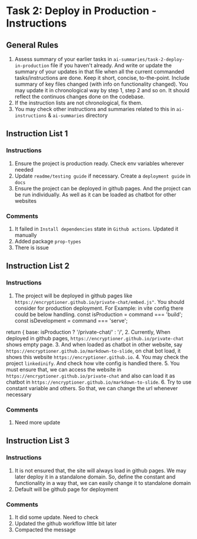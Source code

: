 <!-- /*
 * Ankur Mursalin
 *
 * https://encryptioner.github.io/
 *
 * Created on Mon Sep 01 2025
 */ -->

<!-- ## NOTE: You may use below instruction in claude from systematic command on claude
Assess the @ai-instructions/task-1-task-2-deploy-in-production.md file if u haven't already. 
Then follow the instructions of last instruction list of the file
Check this for reference: https://github.com/Encryptioner/markdown-to-slide/blob/master/ai-instructions/task-1-initial-setup.md -->


# Task 2: Deploy in Production - Instructions

## General Rules
1. Assess summary of your earlier tasks in `ai-summaries/task-2-deploy-in-production` file if you haven't already. And write or update the summary of your updates in that file when all the current commanded tasks/instructions are done. Keep it short, concise, to-the-point. Include summary of key files changed (with info on functionality changed). You may update it in chronological way by step 1, step 2 and so on. It should reflect the continuos changes done on the codebase.
2. If the instruction lists are not chronological, fix them.
3. You may check other instructions and summaries related to this in `ai-instructions` & `ai-summaries` directory


## Instruction List 1

### Instructions
1. Ensure the project is production ready. Check env variables wherever needed
2. Update `readme/testing guide` if necessary. Create a `deployment guide` in `docs`
3. Ensure the project can be deployed in github pages. And the project can be run individually. As well as it can be loaded as chatbot for other websites


### Comments
1. It failed in `Install dependencies` state in `Github actions`. Updated it manually
2. Added package `prop-types`
3. There is issue



## Instruction List 2

### Instructions
1. The project will be deployed in github pages like `https://encryptioner.github.io/private-chat/embed.js"`. You should consider for production deployment. For Example: in vite config there could be below handling.
   const isProduction = command === 'build';
  const isDevelopment = command === 'serve';
  
  return {
  base: isProduction ? '/private-chat/' : '/',
2. Currently, When deployed in github pages, `https://encryptioner.github.io/private-chat` shows empty page.
3. And when loaded as chatbot in other website, say `https://encryptioner.github.io/markdown-to-slide`, on chat bot load, it shows this website `https://encryptioner.github.io`.
4. You may check the project `linkedinify`. And check how vite config is handled there.
5. You must ensure that, we can access the website in `https://encryptioner.github.io/private-chat` and also can load it as chatbot in `https://encryptioner.github.io/markdown-to-slide`.
6. Try to use constant variable and others. So that, we can change the url whenever necessary

### Comments
1. Need more update


## Instruction List 3

### Instructions
1. It is not ensured that, the site will always load in github pages. We may later deploy it in a standalone domain. So, define the constant and functionality in a way that, we can easily change it to standalone domain
2. Default will be github page for deployment

### Comments
1. It did some update. Need to check
2. Updated the github workflow little bit later
3. Compacted the message
